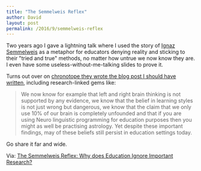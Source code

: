 ```yaml
---
title: "The Semmelweis Reflex"
author: David
layout: post
permalink: /2016/9/semmelweis-reflex
---
```


Two years ago I gave a lightning talk where I used the story of [Ignaz Semmelweis](https://en.wikipedia.org/wiki/Ignaz_Semmelweis) as a metaphor for educators denying reality and sticking to their "tried and true" methods, no matter how untrue we now know they are. I even have some useless-without-me-talking slides to prove it.

<script async class="speakerdeck-embed" data-id="2769e550daa90131a4d15e3484a8ff1f" data-ratio="1.33333333333333" src="//speakerdeck.com/assets/embed.js"></script>

Turns out over on [chronotope they wrote the blog post I should have written](https://chronotopeblog.com/2015/06/06/the-semmelweis-reflex-why-does-education-ignore-important-research/), including research-linked gems like:

> We now know for example that left and right brain thinking is not supported by any evidence, we know that the belief in learning styles is not just wrong but dangerous, we know that the claim that we only use 10% of our brain is completely unfounded and that if you are using Neuro linguistic programming for education purposes then you might as well be practising astrology. Yet despite these important findings, may of these beliefs still persist in education settings today.

Go share it far and wide.

Via: [The Semmelweis Reflex: Why does Education Ignore Important Research?](https://chronotopeblog.com/2015/06/06/the-semmelweis-reflex-why-does-education-ignore-important-research/)
